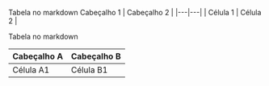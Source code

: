 <!--Primeira digitação -->
Tabela no markdown
Cabeçalho 1 | Cabeçalho 2 |
|---|---|
| Célula 1 | Célula 2 |

<!-- Dois espaços na identação -->
<p>Tabela no markdown</p>
<table>
   <thead>
 <th>Cabeçalho A </th>
 <th>Cabeçalho B </th>
 </tr>
   </thead>

 <tbody>
<tr> <!--Elemento Linha-->
<td>Célula A1</td>
<td>Célula B1</td>
    </tr>
        </tbody>
            </table>